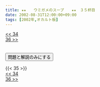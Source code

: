 ```yaml
---
title: ★★　　ウミガメのスープ　　★★　３５杯目
date: 2002-08-31T12:00:00+09:00
tags: [2002年,オカルト板]
---
```

<div class="th_left"><a href="../34"><< 34</a></div>
<div class="th_right"><a href="../36">36 >></a></div>
<br><br>
<script src="../../js/cupsoup.js"></script>
<form>
<input type="button" value="問題と解説のみにする" onClick="toggleCupsoup()">
</form>
{{< 35 >}}
<div class="th_left"><a href="../34"><< 34</a></div>
<div class="th_right"><a href="../36">36 >></a></div>